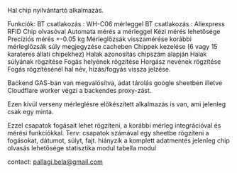 Hal chip nyilvántartó alkalmazás.

Funkciók:
BT csatlakozás : WH-C06 mérleggel
BT csatlakozás : Aliexpress RFID Chip olvasóval
Automata mérés a mérleggel
Kézi mérés lehetősége
Precíziós mérés +-0.05 kg
Mérleglőzsák visszamérése
korábbi mérleglőzsák súly megjegyzése cacheben
Chippek kezelése (6 vagy 15 karateres állati chipekhez)
Halak azonosítás chipszám alapján
Halak súlyának rögzítése
Fogás helyének rögzítése
Horgász nevének rögzítése
Fogás rögzítésénél hal név, hízás/fogyás vissza jelzése.

Backend GAS-ban van megvalósítva, adat tárolás google sheetben illetve Cloudflare worker végzi a backendes proxy-zást.


Ezen kívül verseny mérleglésre előkészített alkalmazás is van, ami jelenleg csak egy minta.

Ezzel csapatok fogásait lehet rögzíteni, a korábbi mérleg integrációval és mérési funkciókkal.
Terv: csapatok számával egy sheetbe rögzíteni a fogásokat, dátumot, súlyt, fajt.
hiányzik a komplett adatmentés jelenleg
chip olvasás lehetősége
statisztika modul
tabella modul

contact: pallagi.bela@gmail.com

